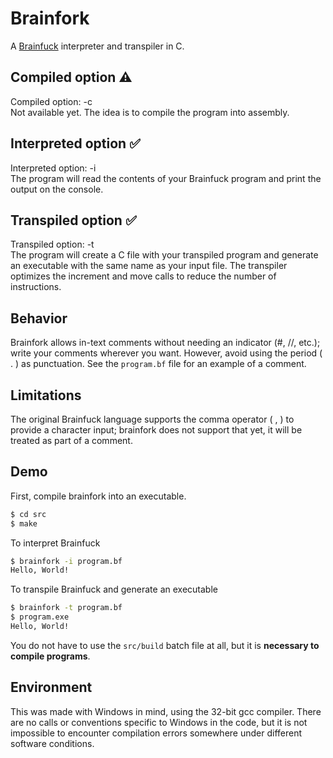 # Brainfork
A [Brainfuck](https://en.wikipedia.org/wiki/Brainfuck) interpreter and transpiler in C. 

## Compiled option ⚠️
Compiled option: -c  
Not available yet. The idea is to compile the program into assembly.

## Interpreted option ✅ 
Interpreted option: -i  
The program will read the contents of your Brainfuck program and print the output on the console.

## Transpiled option ✅ 
Transpiled option: -t  
The program will create a C file with your transpiled program and generate an executable with the same name as your input file. The transpiler optimizes the increment and move calls to reduce the number of instructions.

## Behavior
Brainfork allows in-text comments without needing an indicator (#, //, etc.); write your comments wherever you want. However, avoid using the period ( . ) as punctuation.  See the `program.bf` file for an example of a comment.

## Limitations
The original Brainfuck language supports the comma operator ( , ) to provide a character input; brainfork does not support that yet, it will be treated as part of a comment.

## Demo
First, compile brainfork into an executable.
```sh
$ cd src
$ make
```
To interpret Brainfuck
```sh
$ brainfork -i program.bf
Hello, World!
```
To transpile Brainfuck and generate an executable
```sh
$ brainfork -t program.bf
$ program.exe
Hello, World!
```
You do not have to use the `src/build` batch file at all, but it is **necessary to compile programs**.

## Environment
This was made with Windows in mind, using the 32-bit gcc compiler. There are no calls or conventions specific to Windows in the code, but it is not impossible to encounter compilation errors somewhere under different software conditions.



